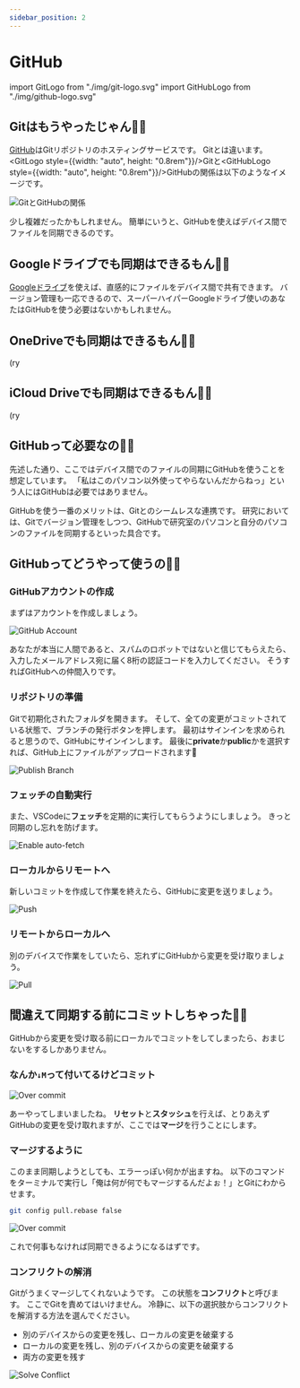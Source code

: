 ```yaml
---
sidebar_position: 2
---
```


# GitHub

import GitLogo from "./img/git-logo.svg"
import GitHubLogo from "./img/github-logo.svg"

## Gitはもうやったじゃん💢💢

[GitHub](https://github.com)はGitリポジトリのホスティングサービスです。
Gitとは違います。
<GitLogo style={{width: "auto", height: "0.8rem"}}/>Gitと<GitHubLogo style={{width: "auto", height: "0.8rem"}}/>GitHubの関係は以下のようなイメージです。

![GitとGitHubの関係](./img/git-and-github.svg)

少し複雑だったかもしれません。
簡単にいうと、GitHubを使えばデバイス間でファイルを同期できるのです。

## Googleドライブでも同期はできるもん💢💢

[Googleドライブ](https://workspace.google.com/intl/ja/products/drive/)を使えば、直感的にファイルをデバイス間で共有できます。
バージョン管理も一応できるので、スーパーハイパーGoogleドライブ使いのあなたはGitHubを使う必要はないかもしれません。

## OneDriveでも同期はできるもん💢💢

(ry

## iCloud Driveでも同期はできるもん💢💢

(ry

## GitHubって必要なの💢💢

先述した通り、ここではデバイス間でのファイルの同期にGitHubを使うことを想定しています。
「私はこのパソコン以外使ってやらないんだからねっ」という人にはGitHubは必要ではありません。

GitHubを使う一番のメリットは、Gitとのシームレスな連携です。
研究においては、Gitでバージョン管理をしつつ、GitHubで研究室のパソコンと自分のパソコンのファイルを同期するといった具合です。

## GitHubってどうやって使うの💢💢

### GitHubアカウントの作成

まずはアカウントを作成しましょう。

![GitHub Account](./img/github-account.gif)

あなたが本当に人間であると、スパムのロボットではないと信じてもらえたら、入力したメールアドレス宛に届く8桁の認証コードを入力してください。
そうすればGitHubへの仲間入りです。

### リポジトリの準備

Gitで初期化されたフォルダを開きます。
そして、全ての変更がコミットされている状態で、ブランチの発行ボタンを押します。
最初はサインインを求められると思うので、GitHubにサインインします。
最後に**private**か**public**かを選択すれば、GitHub上にファイルがアップロードされます🎉

![Publish Branch](./img/publish-branch.gif)

### フェッチの自動実行

また、VSCodeに**フェッチ**を定期的に実行してもらうようにしましょう。
きっと同期のし忘れを防げます。

![Enable auto-fetch](./img/enable-autofetch.gif)

### ローカルからリモートへ

新しいコミットを作成して作業を終えたら、GitHubに変更を送りましょう。

![Push](./img/push.gif)

### リモートからローカルへ

別のデバイスで作業をしていたら、忘れずにGitHubから変更を受け取りましょう。

![Pull](./img/pull.gif)

## 間違えて同期する前にコミットしちゃった💢💢

GitHubから変更を受け取る前にローカルでコミットをしてしまったら、おまじないをするしかありません。

### なんか`↓M`って付いてるけどコミット

![Over commit](./img/over-commit.gif)

あーやってしまいましたね。
**リセット**と**スタッシュ**を行えば、とりあえずGitHubの変更を受け取れますが、ここでは**マージ**を行うことにします。

### マージするように

このまま同期しようとしても、エラーっぽい何かが出ますね。
以下のコマンドをターミナルで実行し「俺は何が何でもマージするんだよぉ！」とGitにわからせます。

```sh
git config pull.rebase false
```

![Over commit](./img/config-merge.gif)

これで何事もなければ同期できるようになるはずです。

### コンフリクトの解消

Gitがうまくマージしてくれないようです。
この状態を**コンフリクト**と呼びます。
ここでGitを責めてはいけません。
冷静に、以下の選択肢からコンフリクトを解消する方法を選んでください。

- 別のデバイスからの変更を残し、ローカルの変更を破棄する
- ローカルの変更を残し、別のデバイスからの変更を破棄する
- 両方の変更を残す

![Solve Conflict](./img/solve-conflict.gif)
